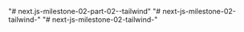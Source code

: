 "# next.js-milestone-02-part-02--tailwind" 
"# next-js-milestone-02-tailwind-" 
"# next-js-milestone-02-tailwind-" 
